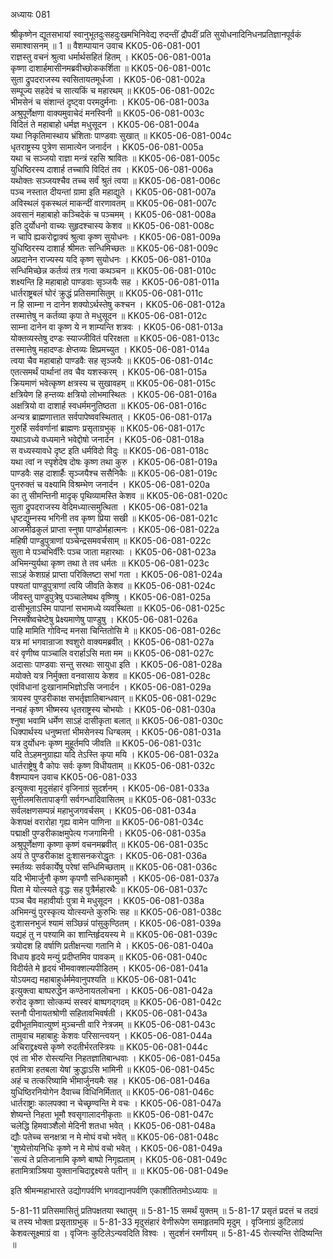 अध्यायः 081

श्रीकृष्णेन द्यूतसभायां स्वानुभूतदुःसहदुःखमभिनिवेद्य रुदन्तीं द्रौपदीं प्रति सुयोधनादिनिधनप्रतिज्ञानपूर्वकं समाश्वासनम् ॥ 1 ॥
वैशम्पायान उवाच 	KK05-06-081-001  
राज्ञस्तु वचनं श्रुत्वा धर्मार्थसहितं हितम् ।	KK05-06-081-001a  
कृष्णा दाशार्हमासीनमब्रवीच्छोककर्शिता ॥	KK05-06-081-001c  
सुता द्रुपदराजस्य स्वसितायतमूर्धजा ।	KK05-06-081-002a  
सम्पूज्य सहदेवं च सात्यकिं च महारथम् ॥	KK05-06-081-002c  
भीमसेनं च संशान्तं दृष्ट्वा परमदुर्मनाः ।	KK05-06-081-003a  
अश्रुपूर्णेक्षणा वाक्यमुवाचेदं मनस्विनी ॥	KK05-06-081-003c  
विदितं ते महाबाहो धर्मज्ञ मधुसूदन ।	KK05-06-081-004a  
यथा निकृतिमास्थाय भ्रंशिताः पाण्डवाः सुखात् ॥	KK05-06-081-004c  
धृतराष्ट्रस्य पुत्रेण सामात्येन जनार्दन ।	KK05-06-081-005a  
यथा च सञ्जयो राज्ञा मन्त्रं रहसि श्रावितः ॥	KK05-06-081-005c  
युधिष्ठिरस्य दाशार्ह तच्चापि विदितं तव ।	KK05-06-081-006a  
यथोक्तः सञ्जयश्चैव तच्च सर्वं श्रुतं त्वया ॥	KK05-06-081-006c  
पञ्च नस्तात दीयन्तां ग्रामा इति महाद्युते ।	KK05-06-081-007a  
अविस्थलं वृकस्थलं माकन्दीं वारणावतम् ॥	KK05-06-081-007c  
अवसानं महाबाहो कञ्चिदेकं च पञ्चमम् ।	KK05-06-081-008a  
इति दुर्योधनो वाच्यः सुहृदश्चास्य केशव ॥	KK05-06-081-008c  
न चापि ह्यकरोद्वाक्यं श्रुत्वा कृष्ण सुयोधनः ।	KK05-06-081-009a  
युधिष्ठिरस्य दाशार्ह श्रीमतः सन्धिमिच्छतः ॥	KK05-06-081-009c  
अप्रदानेन राज्यस्य यदि कृष्ण सुयोधनः ।	KK05-06-081-010a  
सन्धिमिच्छेन्न कर्तव्यं तत्र गत्वा कथञ्चन ॥	KK05-06-081-010c  
शक्ष्यन्ति हि महाबाहो पाण्डवाः सृञ्जयैः सह ।	KK05-06-081-011a  
धार्तराष्ट्रबलं घोरं क्रुद्धं प्रतिसमासितुम् ॥	KK05-06-081-011c  
न हि साम्ना न दानेन शक्योऽर्थस्तेषु कश्चन ।	KK05-06-081-012a  
तस्मात्तेषु न कर्तव्या कृपा ते मधुसूदन ॥	KK05-06-081-012c  
साम्ना दानेन वा कृष्ण ये न शाम्यन्ति शत्रवः ।	KK05-06-081-013a  
योक्तव्यस्तेषु दण्डः स्याज्जीवितं परिरक्षता ॥	KK05-06-081-013c  
तस्मात्तेषु महादण्डः क्षेप्तव्यः क्षिप्रमच्युत ।	KK05-06-081-014a  
त्वया चैव महाबाहो पाण्डवैः सह सृञ्जयैः ॥	KK05-06-081-014c  
एतत्समर्थं पार्थानां तव चैव यशस्करम् ।	KK05-06-081-015a  
क्रियमाणं भवेत्कृष्ण क्षत्रस्य च सुखावहम् ॥	KK05-06-081-015c  
क्षत्रियेण हि हन्तव्यः क्षत्रियो लोभमास्थितः ।	KK05-06-081-016a  
अक्षत्रियो वा दाशार्ह स्वधर्ममनुतिष्ठता ॥	KK05-06-081-016c  
अन्यत्र ब्राह्मणात्तात सर्वपापेष्ववस्थितात् ।	KK05-06-081-017a  
गुरुर्हि सर्ववर्णानां ब्राह्मणः प्रसृताग्रभुक् ॥	KK05-06-081-017c  
यथाऽवध्ये वध्यमाने भवेद्दोषो जनार्दन ।	KK05-06-081-018a  
स वध्यस्यावधे दृष्ट इति धर्मविदो विदुः ॥	KK05-06-081-018c  
यथा त्वां न स्पृशेदेष दोषः कृष्ण तथा कुरु ।	KK05-06-081-019a  
पाण्डवैः सह दाशार्हैः सृञ्जयैश्च ससैनिकैः ॥	KK05-06-081-019c  
पुनरुक्तं च वक्ष्यामि विश्रम्भेण जनार्दन ।	KK05-06-081-020a  
का तु सीमन्तिनी मादृक् पृथिव्यामस्ति केशव ॥	KK05-06-081-020c  
सुता द्रुपदराजस्य वेदिमध्यात्समुत्थिता ।	KK05-06-081-021a  
धृष्टद्युम्नस्य भगिनी तव कृष्ण प्रिया सखी ॥	KK05-06-081-021c  
आजमीढकुलं प्राप्ता स्नुषा पाण्डोर्महात्मनः ।	KK05-06-081-022a  
महिषी पाण्डुपुत्राणां पञ्चेन्द्रसमवर्चसाम् ॥	KK05-06-081-022c  
सुता मे पञ्चभिर्वीरैः पञ्च जाता महारथाः ।	KK05-06-081-023a  
अभिमन्युर्यथा कृष्ण तथा ते तव धर्मतः ॥	KK05-06-081-023c  
साऽहं केशग्रहं प्राप्ता परिक्लिष्टा सभां गता ।	KK05-06-081-024a  
पश्यतां पाण्डुपुत्राणां त्वयि जीवति केशव ॥	KK05-06-081-024c  
जीवस्तु पाण्डुपुत्रेषु पञ्चालेष्वथ वृष्णिषु ।	KK05-06-081-025a  
दासीभूताऽस्मि पापानां सभामध्ये व्यवस्थिता ॥	KK05-06-081-025c  
निरमर्षेष्वचेष्टेषु प्रेक्ष्यमाणेषु पाण्डुषु ।	KK05-06-081-026a  
पाहि मामिति गोविन्द मनसा चिन्तितोसि मे ॥	KK05-06-081-026c  
यत्र मां भगवान्राजा श्वशुरो वाक्यमब्रवीत् ।	KK05-06-081-027a  
वरं वृणीष्व पाञ्चालि वरार्हाऽसि मता मम ॥	KK05-06-081-027c  
अदासाः पाण्डवाः सन्तु सरथाः सायुधा इति ।	KK05-06-081-028a  
मयोक्ते यत्र निर्मुक्ता वनवासाय केशव ॥	KK05-06-081-028c  
एवंविधानां दुःखानामभिज्ञोऽसि जनार्दन ।	KK05-06-081-029a  
त्रायस्व पुण्डरीकाक्ष सभर्तृज्ञातिबान्धवान् ॥	KK05-06-081-029c  
नन्वहं कृष्ण भीष्मस्य धृतराष्ट्रस्य चोभयोः ।	KK05-06-081-030a  
श्नुषा भवामि धर्मेण साऽहं दासीकृता बलात् ॥	KK05-06-081-030c  
धिक्पार्थस्य धनुष्मत्तां भीमसेनस्य धिग्बलम् ।	KK05-06-081-031a  
यत्र दुर्योधनः कृष्ण मुहूर्तमपि जीवति ॥	KK05-06-081-031c  
यदि तेऽहमनुग्राह्या यदि तेऽस्ति कृपा मयि ।	KK05-06-081-032a  
धार्तराष्ट्रेषु वै कोपः सर्वः कृष्ण विधीयताम् ॥	KK05-06-081-032c  
वैशम्पायन उवाच 	KK05-06-081-033  
इत्युक्त्वा मृदुसंहारं वृजिनाग्रं सुदर्शनम् ।	KK05-06-081-033a  
सुनीलमसितापाङ्गी सर्वगन्धादिवासितम् ॥	KK05-06-081-033c  
सर्वलक्षणसम्पन्नं महाभुजगवर्चसम् ।	KK05-06-081-034a  
केशपक्षं वरारोहा गृह्य वामेन पाणिना ॥	KK05-06-081-034c  
पद्माक्षी पुण्डरीकाक्षमुपेत्य गजगामिनी ।	KK05-06-081-035a  
अश्रुपूर्णेक्षणा कृष्णा कृष्णं वचनमब्रवीत् ॥	KK05-06-081-035c  
अयं ते पुण्डरीकाक्ष दुःशासनकरोद्धृतः ।	KK05-06-081-036a  
स्मर्तव्यः सर्वकार्येषु परेषां सन्धिमिच्छताम् ॥	KK05-06-081-036c  
यदि भीमार्जुनौ कृष्ण कृपणौ सन्धिकामुकौ ।	KK05-06-081-037a  
पिता मे योत्स्यते वृद्धः सह पुत्रैर्महारथैः ॥	KK05-06-081-037c  
पञ्च चैव महावीर्याः पुत्रा मे मधुसूदन ।	KK05-06-081-038a  
अभिमन्युं पुरस्कृत्य योत्स्यन्ते कुरुभिः सह ॥	KK05-06-081-038c  
दुःशासनभुजं श्यामं सञ्छिन्नं पांसुकुण्ठितम् ।	KK05-06-081-039a  
यद्यहं तु न पश्यामि का शान्तिर्हृदयस्य मे ॥	KK05-06-081-039c  
त्रयोदश हि वर्षाणि प्रतीक्षन्त्या गतानि मे ।	KK05-06-081-040a  
विधाय हृदये मन्युं प्रदीप्तमिव पावकम् ॥	KK05-06-081-040c  
विदीर्यते मे हृदयं भीमवाक्शल्यपीडितम् ।	KK05-06-081-041a  
योऽयमद्य महाबाहुर्धर्ममेवानुपश्यति ॥	KK05-06-081-041c  
इत्युक्त्वा बाष्परुद्धेन कण्ठेनायतलोचना ।	KK05-06-081-042a  
रुरोद कृष्णा सोत्कम्पं सस्वरं बाष्पगद्गदम् ॥	KK05-06-081-042c  
स्तनौ पीनायतश्रोणी सहितावभिवर्षती ।	KK05-06-081-043a  
द्रवीभूतमिवात्युष्णं मुञ्चन्ती वारि नेत्रजम् ॥	KK05-06-081-043c  
तामुवाच महाबाहुः केशवः परिसान्त्वयन् ।	KK05-06-081-044a  
अचिराद्द्रक्ष्यसे कृष्णे रुदतीर्भरतस्त्रियः ॥	KK05-06-081-044c  
एवं ता भीरु रोस्त्यन्ति निहतज्ञातिबान्धवाः ।	KK05-06-081-045a  
हतमित्रा हतबला येषां क्रुद्धाऽसि भामिनी ॥	KK05-06-081-045c  
अहं च तत्करिष्यामि भीमार्जुनयमैः सह ।	KK05-06-081-046a  
युधिष्ठिरनियोगेन दैवाच्च विधिनिर्मितात् ॥	KK05-06-081-046c  
धार्तराष्ट्राः कालपक्वा न चेच्छृण्वन्ति मे वचः ।	KK05-06-081-047a  
शेष्यन्ते निहता भूमौ श्वसृगालादनीकृताः ॥	KK05-06-081-047c  
चलेद्धि हिमवाञ्शैलो मेदिनी शतधा भवेत् ।	KK05-06-081-048a  
द्यौः पतेच्च सनक्षत्रा न मे मोघं वचो भवेत् ॥	KK05-06-081-048c  
\'शुष्येत्तोयनिधिः कृष्णे न मे मोघं वचो भवेत् ।	KK05-06-081-049a  
\'सत्यं ते प्रतिजानामि कृष्णे बाष्पो निगृह्यताम् ।	KK05-06-081-049c  
हतामित्राञ्श्रिया युक्तानचिदाद्द्रक्ष्यसे पतीन् ॥ ॥	KK05-06-081-049e  

इति श्रीमन्महाभारते उद्योगपर्वणि भगवद्यानपर्वणि एकाशीतितमोऽध्यायः ॥

5-81-11 प्रतिसमासितुं प्रतिपक्षतया स्थातुम् ॥ 5-81-15 समर्थं युक्तम् ॥ 5-81-17 प्रसृतं प्रदत्तं च तदग्रं च तस्य भोक्ता प्रसृताग्रभुक् ॥ 5-81-33 मृदुसंहारं वेणीरूपेण समाहृतमपि मृदुम् । वृजिनाग्रं कुटिलाग्रं केशवत्सूक्ष्माग्रं वा । वृजिनः कुटिलेऽन्यवदिति विश्वः । सुदर्शनं रमणीयम् ॥ 5-81-45 रोत्स्यन्ति रोदिष्यन्ति ॥
